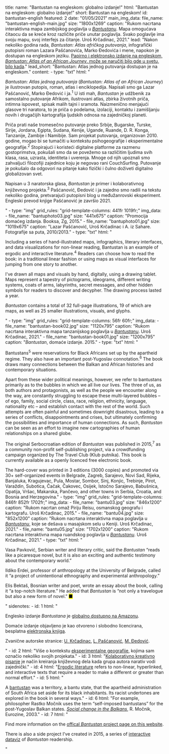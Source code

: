 title: 
    name: "Bantustan na engleskom: globalno izdanje!"
    html: "Bantustan na engleskom: globalno izdanje!"
    short: Bantustan na engleskom!
id: bantustan-english
featured: 2
date: "01/05/2021"
main_img_data:
    file_name: "bantustan-english-main.jpg"
    size: "1800x1269"
    caption: "Rukom nacrtana interaktivna mapa zambijskog poglavlja u <em><a href='https://www.amazon.com/Bantustn-African-Journey-Lazar-Pascanovic/dp/B093B4M61M/' target='_blank'>Bantustanu</a></em>. Mapa omogućava čitaocu da se kreće kroz različite priče unutar poglavlja. Svako poglavlje ima svoju mapu, svoj interfejs za čitanje. Uroš Krčadinac, 2021."
lead: "Nakon nekoliko godina rada, <em>Bantustan: Atlas afričkog putovanja</em>, infografički putopisni roman Lazara Pašćanovića, Marko Đedovića i mene, napokon je dostupan na engleskom jeziku. <a href='https://www.amazon.com/Bantustn-African-Journei-Lazar-Pascanovic/dp/B093B4M61M/' target='_blank'>Papirno i elektronsko izdanje na engleskom, <em>Bantustan: Atlas of an African Journey</em>, može se naručiti bilo gde u svetu, bilo kada</a>."
lead_short: "Bantustan: Atlas jednog putovanja dostupan je na engleskom."
content:
    - type: "txt"
      html: "<p><em>Bantustan: Atlas jednog putovanja</em> (<em>Bantustan: Atlas of an African Journey</em>) je ilustrovan putopis, roman, atlas i enciklopedija. Napisali smo ga Lazar Pašćanović, Marko Đedović i ja.<sup id='s1'>1</sup>  U isti mah, <em>Bantustan</em> je udžbenik za samostalno putovanje Afrikom, ilustrovani atlas, zbirka životnih priča, intimna ispovest, spisak malih tajni i sramota. Naizmenično menjajući glasove tri naratora, to je priča o podelama, izolaciji, kontaktu i zamišljanju novih i drugačijih kartografija ljudskih odnosa na zajedničkoj planeti.</p>
      <p>Priča prati naše tromesečno putovanje preko Srbije, Bugarske, Turske, Sirije, Jordana, Egipta, Sudana, Kenije, Ugande, Ruande, D. R. Konga, Tanzanije, Zambije i Namibije. Sam projekat putovanja, organizovan 2010. godine, mogao bi se tumačiti u kontekstu psihogeografije i eksperimentalne geografije.<sup id='s2'>2</sup> Stopirajući i koristeći digitalne platforme za razmenu gostoprimstva, pokušali smo da se povežemo sa različitim ljudima svih klasa, rasa, uzrasta, identiteta i uverenja. Mnoge od njih upoznali smo zahvaljući filozofiji zajednice koju je negovao rani CouchSurfing. Putovanje je pokušalo da odgovori na pitanje kako fizički i čulno doživeti digitalno globalizovan svet.</p>
      <p>Napisan u 3 naratorska glasa, <em>Bantustan</em> je primer i kolaborativnog književnog projekta.<sup id='s3'>3</sup> Pašćanović, Đedović i ja zajedno smo radili na tekstu nekoliko godina, pretvarajući putopisni blog u međužanrovski eksperiment. Engleski prevod knjige Pašćanović je završio 2021.</p>"
    - type: "img"
      grid_rules: "grid-template-columns: 441fr 1019fr;"
      img_data:
        - file_name: "bantuphoto03.jpg"
          size: "441x675"
          caption: "Promocija domaćeg izdanja. Booksa, Zg, 2015."
        - file_name: "bantuphoto01.jpg"
          size: "1019x675"
          caption: "Lazar Pašćanović, Uroš Krčadinac i A. iz Sahare. Fotografije sa puta, 2010/2013."
    - type: "txt"
      html: "<p>Including a series of hand-illustrated maps, infographics, literary interfaces, and data visualizations for non-linear reading, <span class='italic-style'>Bantustan</span> is an example of ergodic and interactive literature.<sup id='s4'>4</sup> Readers can choose how to read the book: in a traditional linear fashion or using maps as visual interfaces for jumping from one story to another.</p>
      <p>I've drawn all maps and visuals by hand, digitally, using a drawing tablet. Maps represent a tapestry of pictograms, ideograms, different writing systems, coats of arms, labyrinths, secret messages, and other hidden symbols for readers to discover and decypher. The drawing process lasted a year.</p>
      <p><em>Bantustan</em> contains a total of 32 full-page illustrations, 19 of which are maps, as well as 25 smaller illustrations, visuals, and glyphs.</p>"
    - type: "img"
      grid_rules: "grid-template-columns: 56fr 60fr;"
      img_data:
        - file_name: "bantustan-book02.jpg"
          size: "1120x795"
          caption: "Rukom nacrtana interaktivna mapa tanzanijskog poglavlja u <em><a href='https://www.amazon.com/Bantustn-African-Journey-Lazar-Pascanovic/dp/B093B4M61M/' target='_blank'>Bantustanu</a></em>. Uroš Krčadinac, 2021."
        - file_name: "bantustan-book01.jpg"
          size: "1200x795"
          caption: "<em>Bantustan</em>, domaće izdanje. 2015."
    - type: "txt"
      html: "<p>Bantustans<sup id='s5'>5</sup> were reservations for Black Africans set up by the apartheid regime. They also have an important post-Yugoslav connotation.<sup id='s6'>6</sup> The book draws many connections between the Balkan and African histories and contemporary situations.</p>
      <p>Apart from these wider political meanings, however, we refer to bantustans primarily as to the bubbles in which we all live our lives. The three of us, as both authors and protagonists, as well as the people we encounter along the way, are constantly struggling to escape these multi-layered bubbles – of ego, family, social circle, class, race, religion, ethnicity, language, nationality etc – and establish contact with the rest of the world. Such attempts are often painful and sometimes downright disastrous, leading to a series of conflicts, disappointments and crises, but ultimately confirming the possibilities and importance of human connections. As such, <em>Bantustan</em> can be seen as an effort to imagine new cartographies of human relationships on a shared globe.</p> 
      <p>The original Serbocroatian edition of <em>Bantustan</em> was published in 2015,<sup id='s7'>7</sup> as a community non-profit self-publishing project, via a crowdfunding campaign organized by The Travel Club (Klub putnika). This book is currently available as a openly licenced free electronic book.</p>
      <p>The hard-cover was printed in 3 editions (3000 copies) and promoted via 30+ self-organized events in Belgrade, Zagreb, Sarajevo, Novi Sad, Rijeka, Banjaluka, Kragujevac, Pula, Mostar, Sombor, Sinj, Konjic, Trebinje, Pirot, Varaždin, Subotica, Čačak, Čakovec, Osijek, Istočno Sarajevo, Babušnica, Opatija, Vršac, Makarska, Pančevo, and other towns in Serbia, Croatia, and Bosnia and Herzegovina."
    - type: "img"
      grid_rules: "grid-template-columns: 846fr 852fr 1702fr;"
      img_data:
        - file_name: "bantu03.jpg"
          size: "846x1200"
          caption: "Rukom nacrtan omaž Piriju Reisu, osmanskog geografu i kartografu. Uroš Krčadinac, 2015."
        - file_name: "bantu04.jpg"
          size: "852x1200"
          caption: "Rukom nacrtana interaktivna mapa poglavlja u <em><a href='https://www.amazon.com/Bantustn-African-Journey-Lazar-Pascanovic/dp/B093B4M61M/' target='_blank'>Bantustanu</a></em>, koje se dešava u masajskom selu u Keniji. Uroš Krčadinac, 2021."
        - file_name: "bantu05.jpg"
          size: "1702x1200"
          caption: "Rukom nacrtana interaktivna mapa ruandskog poglavlja u  <em><a href='https://www.amazon.com/Bantustn-African-Journey-Lazar-Pascanovic/dp/B093B4M61M/' target='_blank'>Bantustanu</a></em>. Uroš Krčadinac, 2021."
    - type: "txt"
      html: "<p>Vasa Pavković, Serbian writer and literary critic, said the <em>Bantustan</em> “reads like a picaresque novel, but it is also an exciting and authentic testimony about the contemporary world.”</p><p>Ildiko Erdei, professor of anthropology at the University of Belgrade, called it “a project of unintentional ethnography and experimental anthropology.”</p><p>Elis Bektaš, Bosnian writer and poet, wrote an essay about the book, calling it “a top-notch literature.” He added that <em>Bantustan</em> is “not only a travelogue but also a new form of novel.” <mark>&#9632;</mark></p>"
sidenotes:
    - id: 1
      html: "<p>Englesko izdanje <em>Bantustana</em> je <a href='https://www.amazon.com/Lazar-Pascanovic/e/B0933FH8RS/' target='_blank'>globalno dostupno na Amazonu</a>.</p><p>Domaće izdanje objavljeno je kao otvoreno i slobodno licencirana, besplatna <a href='/download/books/Bantustan.pdf' target='_blank'>elektronska knjiga</a>.</p><p>Zvanične autorske stranice: <a href='https://www.amazon.com/Uros-Krcadinac/e/B093QGR5BS/' target='_blank'>U. Krčadinac</a>, <a href='https://www.amazon.com/Lazar-Pascanovic/e/B0933FH8RS/' target='_blank'>L. Pašćanović</a>, <a href='https://www.amazon.com/Marko-Djedovic/e/B0936V89ZF/' target='_blank'>M. Đedović</a>.</p>"
    - id: 2
      html: "Više o kontekstu <a href='/rad/projekti/category/geography'>eksperimentalne geografije</a>, kojima sam označio nekoliko svojih projekata."
    - id: 3
      html: "<a href='https://en.wikipedia.org/wiki/Collaborative_fiction' target='_blank'>Kolaborativno kreativno pisanje</a> je način kreiranja književnog dela kada grupa autora narativ vodi zajednički."
    - id: 4
      html: "<a href='https://www.articleworld.org/index.php/Ergodic_literature' target='_blank'>Ergodic literature</a> refers to non-linear, hyperlinked, and interactive texts that require a reader to make a different or greater than normal effort."
    - id: 5
      html: "<p>A <a href='https://en.wikipedia.org/wiki/Bantustan' target='_blank'>bantustan</a> was a territory, a bantu state, that the apartheid administration of South Africa set aside for its black inhabitants. Its racist undertones are explored in the book in several ways."
    - id: 6
      html: "For example, philosopher Rastko Močnik uses the term “self-imposed bantustans” for the post-Yugoslav Balkan states. <em><a href='http://monumenttotransformation.org/atlas-of-transformation/html/b/balkans/social-change-in-the-balkans-rastko-mocnik.html' target='_blank'>Social change in the Balkans</a></em>, R. Močnik, Eurozine, 2003."
    - id: 7
      html: "<p>Find more information on the <a href='/work/projects/bantustan-book'>offical <em>Bantustan</em> project page on this website</a>.</p><p>There is also a side project I've created in 2015, a series of <a href='/work/projects/bantustan-dataviz/'>interactive dataviz</a> of <em>Bantustan</em> readership.</p>"